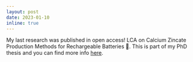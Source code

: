 ```yaml
---
layout: post
date: 2023-01-10
inline: true
---
```


My last research was published in open access! LCA on Calcium Zincate Production Methods for Rechargeable Batteries 🔋. This is part of my PhD thesis and you can find more info [here](https://www.esciupfnews.com/2023/01/10/lca-calcium-zincate-production-paper/).
